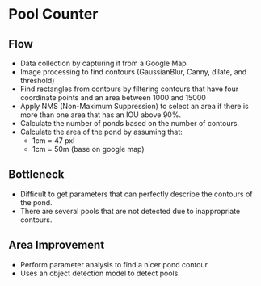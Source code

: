 # Pool Counter

## Flow
- Data collection by capturing it from a Google Map
- Image processing to find contours (GaussianBlur, Canny, dilate, and threshold)
- Find rectangles from contours by filtering contours that have four coordinate points and an area between 1000 and 15000
- Apply NMS (Non-Maximum Suppression) to select an area if there is more than one area that has an IOU above 90%.
- Calculate the number of ponds based on the number of contours.
- Calculate the area of the pond by assuming that:
  - 1cm = 47 pxl
  - 1cm = 50m (base on google map)

## Bottleneck
- Difficult to get parameters that can perfectly describe the contours of the pond.
- There are several pools that are not detected due to inappropriate contours.

## Area Improvement
- Perform parameter analysis to find a nicer pond contour.
- Uses an object detection model to detect pools.
